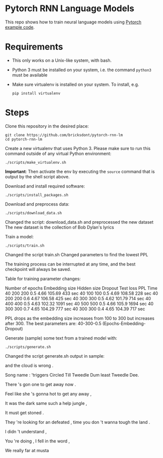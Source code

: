 # Pytorch RNN Language Models

This repo shows how to train neural language models using [Pytorch example code](https://github.com/pytorch/examples/tree/master/word_language_model).

# Requirements

- This only works on a Unix-like system, with bash.
- Python 3 must be installed on your system, i.e. the command `python3` must be available
- Make sure virtualenv is installed on your system. To install, e.g.

    `pip install virtualenv`

# Steps

Clone this repository in the desired place:

    git clone https://github.com/bricksdont/pytorch-rnn-lm
    cd pytorch-rnn-lm

Create a new virtualenv that uses Python 3. Please make sure to run this command outside of any virtual Python environment:

    ./scripts/make_virtualenv.sh

**Important**: Then activate the env by executing the `source` command that is output by the shell script above.

Download and install required software:

    ./scripts/install_packages.sh

Download and preprocess data:

    ./scripts/download_data.sh
    
Changed the script: download_data.sh and preprocessed the new dataset
The new dataset is the collection of Bob Dylan's lyrics


Train a model:

    ./scripts/train.sh
Changed the script train.sh
Changed parameters to find the lowest PPL

The training process can be interrupted at any time, and the best checkpoint will always be saved.

Table for training parameter changes:

Number of epochs    Embedding size  Hidden size Dropout     Test loss   PPL         Time
 40                 200             200         0.5         4.66        105.69      433 sec
 40                 100             100         0.5         4.69        108.58      228 sec
 40                 200             200         0.6         4.67        106.58      425 sec
 40                 300             300         0.5         4.62        101.79      714 sec
 40                 400             400         0.5         4.63        102.32      1091 sec
 40                 500             500         0.5         4.66        105.9       1694 sec
 40                 300             300         0.7         4.65        104.29      777 sec
 40                 300             300         0.4         4.65        104.39      717 sec
 

PPL drops as the embedding size increases from 100 to 300 but increases after 300.
The best parameters are: 40-300-0.5 (Epochs-Embedding-Dropout) 


Generate (sample) some text from a trained model with:

    ./scripts/generate.sh
    
Changed the script generate.sh
output in sample: 

and the cloud is wrong . 

Song name : <unk> 'triggers Circled Till Tweedle Dum least Tweedle Dee. 
    
There 's gon one to get away now . 

Feel like she 's gonna hot to get any away , 

It was the dark same such a help jungle , 

It must get stoned .

They 're looking for an defeated , time you don &apos;t wanna tough the land . 

I didn 't understand , 

You 're doing , I fell in the word , 

We really far at musta 


